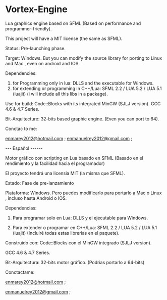 # Vortex-Engine
Lua graphics engine based on SFML (Based on performance and programmer-friendly).

This project will have a MIT license (the same as SFML).

Status: Pre-launching phase.

Target: Windows. But you can modify the source library for porting to Linux and Mac , even on android and IOS.

Dependencies:
  1) for Programming only in lua: DLLS and the executable for Windows.
  2) for extending or programming in C++/Lua: SFML 2.2 / LUA 5.2 / LUA 5.1 (luajit) (i will include all this libs in a package).

Use for build: Code::Blocks with its integrated MinGW (SJLJ version).
               GCC 4.6 & 4.7 Series.

Bit-Arquitecture: 32-bits based graphic engine.  (Even you can port to 64).

Conctac to me:

enmarey2012@hotmail.com ; 
enmanuelrey2012@gmail.com ;

--- Español ------

Motor gráfico con scripting en Lua basado en SFML (Basado en el rendimiento y la facilidad hacia el programador)

El proyecto tendrá una licensia MIT (la misma que SFML).

Estado: Fase de pre-lanzamiento

Plataforma: Windows. Pero puedes modificarlo para portarlo a Mac o Linux , incluso hasta Android o IOS.

Dependencias: 

1) Para programar solo en Lua: DLLS y el ejecutable para Windows.
  
2) Para extender o programar en C++/Lua: SFML 2.2 / LUA 5.2 / LUA 5.1 (luajit) (Incluiré todas estas librerias en el paquete).

Construido con: Code::Blocks con el MinGW integrado (SJLJ version).
               
GCC 4.6 & 4.7 Series.

Bit-Arquitectura: 32-bits motor gráfico. (Podrias portarlo a 64-bits) 


Conctactame:

enmarey2012@hotmail.com ; 

enmanuelrey2012@gmail.com ;

